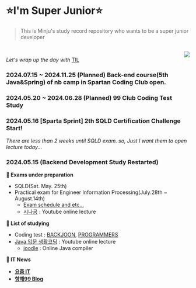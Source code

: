 # ⭐I'm Super Junior⭐
>This is Minju's study record repository who wants to be a super junior developer
</br>

<img align="right" src="https://github.com/MinjuKang727/private/blob/main/I'm%20Super%20Junior/data/schedule%20table.png" >

<i>Let's wrap up the day with</i> <a href="https://github.com/MinjuKang727/I_am_Super_Junior/blob/b4789010365b118d18390170941b9026acf20345/TIL/readme.md" target="_blank">TIL</a>
### 2024.07.15 ~ 2024.11.25 (Planned) Back-end course(5th Java&Spring) of nb camp in Spartan Coding Club open.
### 2024.05.20 ~ 2024.06.28 (Planned) 99 Club Coding Test Study
### 2024.05.16 [Sparta Sprint] 2th SQLD Certification Challenge Start!
<i> There are less than 2 weeks until SQLD exam. so, Just I want them to open lecture today...</i>
### 2024.05.15 (Backend Development Study Restarted)
<b>📌 Exams under preparation</b>
  - SQLD(Sat. May. 25th)
  - Practical exam for Engineer Information Processing(July.28th ~ August.14th)
      - <a href="https://www.q-net.or.kr/totalSearch.do?gSite=Q&searchQuery=%C1%A4%BA%B8%C3%B3%B8%AE%B1%E2%BB%E7&totalQuery=%C1%A4%BA%B8%C3%B3%B8%AE%B1%E2%BB%E7&searchMenu=exam&searchSort=weight&pageNum=1&resFlag=off&qryStr=&detailChk=off" target="_blank">Exam schedule and etc...</a>
      - <a href="https://youtube.com/playlist?list=PLpYNFXUfkvDq4aqECawuYAF2QVcm0fY8C&si=YVbutMofxJJxiQzn" target="_blank">시나공</a> : Youtube online lecture

<b>📜 List of studying</b>
  - Coding test : <a href="https://www.acmicpc.net/" target="_blank">BACKJOON</a>, <a href="https://school.programmers.co.kr/learn/challenges?order=recent&statuses=unsolved&languages=java&page=1" target="_blank">PROGRAMMERS</a>
  - <a href="https://youtube.com/playlist?list=PLuHgQVnccGMCeAy-2-llhw3nWoQKUvQck&si=YKip8o7jNvEUBHSV" target="_blank">Java 입문 생활코딩</a> : Youtube online lecture
      - <a href="https://www.jdoodle.com/" target="_blank">joodle</a> : Online Java compiler
   
<b>📰 IT News<b>
  - <a href="https://yozm.wishket.com/magazine/list/develop/" target="_blank">요즘 IT</a>
  - <a href="https://hanghae99.spartacodingclub.kr/blog" target="_blank">항해99 Blog</a>

